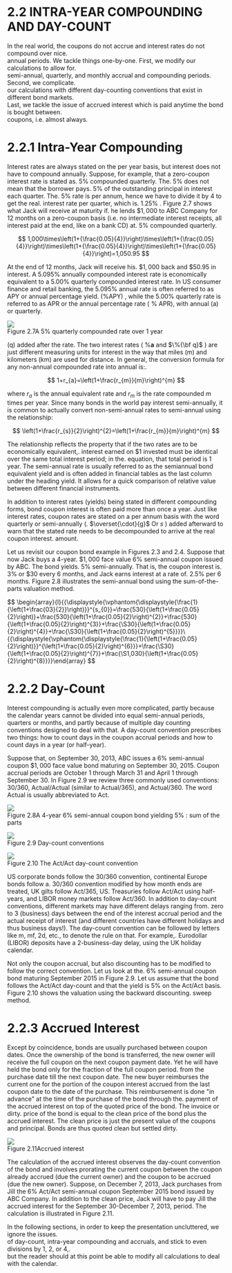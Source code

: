 # 2.2 INTRA-YEAR COMPOUNDING AND DAY-COUNT  

In the real world, the coupons do not accrue and interest rates do not compound over nice.   
annual periods. We tackle things one-by-one. First, we modify our calculations to allow for.   
semi-annual, quarterly, and monthly accrual and compounding periods. Second, we complicate.   
our calculations with different day-counting conventions that exist in different bond markets.   
Last, we tackle the issue of accrued interest which is paid anytime the bond is bought between.   
coupons, i.e. almost always.  

# 2.2.1 Intra-Year Compounding  

Interest rates are always stated on the per year basis, but interest does not have to compound annually. Suppose, for example, that a zero-coupon interest rate is stated as. $5\%$ compounded quarterly. The. $5\%$ does not mean that the borrower pays. $5\%$ of the outstanding principal in interest each quarter. The. $5\%$ rate is per annum, hence we have to divide it by 4 to get the real. interest rate per quarter, which is. $1.25\%$ . Figure 2.7 shows what Jack will receive at maturity if. he lends $\$1,000$ to ABC Company for 12 months on a zero-coupon basis (i.e. no intermediate interest receipts, all interest paid at the end, like on a bank CD) at. $5\%$ compounded quarterly.  

$$
1,000\times\left(1+{\frac{0.05}{4}}\right)\times\left(1+{\frac{0.05}{4}}\right)\times\left(1+{\frac{0.05}{4}}\right)\times\left(1+{\frac{0.05}{4}}\right)=1,050.95
$$  

At the end of 12 months, Jack will receive his. $\$1,000$ back and $\$50.95$ in interest. A $5.095\%$ annually compounded interest rate is economically equivalent to a $5.00\%$ quarterly compounded interest rate. In US consumer finance and retail banking, the $5.095\%$ annual rate is often referred to as APY or annual percentage yield. $(\%\mathrm{APY})$ , while the $5.00\%$ quarterly rate is referred to as APR or the annual percentage rate ( $\%$ APR), with annual (a) or quarterly.  

![](1b095f3f41c3e948b8a0905cf4e6db3862b3adea2c4021d6aa66ab55a0d3d649.jpg)  
Figure 2.7A $5\%$ quarterly compounded rate over 1 year  

(q) added after the rate. The two interest rates ( $\%{\mathbf a}$ and $\%{\bf q}$ ) are just different measuring units for interest in the way that miles (m) and kilometers (km) are used for distance. In general, the conversion formula for any non-annual compounded rate into annual is:.  

$$
1+r_{a}=\left(1+\frac{r_{m}}{m}\right)^{m}
$$  

where $r_{a}$ is the annual equivalent rate and $r_{m}$ is the rate compounded $m$ times per year. Since many bonds in the world pay interest semi-annually, it is common to actually convert non-semi-annual rates to semi-annual using the relationship:  

$$
\left(1+\frac{r_{s}}{2}\right)^{2}=\left(1+\frac{r_{m}}{m}\right)^{m}
$$  

The relationship reflects the property that if the two rates are to be economically equivalent,. interest earned on $\$1$ invested must be identical over the same total interest period; in the. equation, that total period is 1 year. The semi-annual rate is usually referred to as the semiannual bond equivalent yield and is often added in financial tables as the last column under the heading yield. It allows for a quick comparison of relative value between different financial instruments.  

In addition to interest rates (yields) being stated in different compounding forms, bond coupon interest is often paid more than once a year. Just like interest rates, coupon rates are stated on a per annum basis with the word quarterly or semi-annually (. $\overset{\cdot}{g}$ Or $s$ ) added afterward to warn that the stated rate needs to be decompounded to arrive at the real coupon interest. amount.  

Let us revisit our coupon bond example in Figures 2.3 and 2.4. Suppose that now Jack buys a 4-year. $\$1,000$ face value $6\%$ semi-annual coupon issued by ABC. The bond yields. $5\%$ semi-annually. That is, the coupon interest is. $3\%$ or $\$30$ every 6 months, and Jack earns interest at a rate of. $2.5\%$ per 6 months. Figure 2.8 illustrates the semi-annual bond using the sum-of-the-parts valuation method.  

$$
\begin{array}{l}{{\displaystyle{\vphantom{\displaystyle{\frac{1}{\left(1+\frac{03}{2}}\right)}}^{s_{0}}=\frac{530}{\left(1+\frac{0.05}{2}\right)}+\frac{530}{\left(1+\frac{0.05}{2}\right)^{2}}+\frac{530}{\left(1+\frac{0.05}{2}\right)^{3}}+\frac{\S30}{\left(1+\frac{0.05}{2}\right)^{4}}+\frac{\S30}{\left(1+\frac{0.05}{2}\right)^{5}}}}\ {{\displaystyle{\vphantom{\displaystyle{\frac{1}{\left(1+\frac{0.05}{2}\right)}}^{\left(1+\frac{0.05}{2}\right)^{6}}}+\frac{\S30}{\left(1+\frac{0.05}{2}\right)^{7}}+\frac{\S1,030}{\left(1+\frac{0.05}{2}\right)^{8}}}}\end{array}
$$  

# 2.2.2 Day-Count  

Interest compounding is actually even more complicated, partly because the calendar years cannot be divided into equal semi-annual periods, quarters or months, and partly because of multiple day counting conventions designed to deal with that. A day-count convention prescribes two things: how to count days in the coupon accrual periods and how to count days in a year (or half-year).  

Suppose that, on September 30, 2013, ABC issues a $6\%$ semi-annual coupon $\$1,000$ face value bond maturing on September 30, 2015. Coupon accrual periods are October 1 through March 31 and April 1 through September 30. In Figure 2.9 we review three commonly used conventions: 30/360, Actual/Actual (similar to Actual/365), and Actual/360. The word Actual is usually abbreviated to Act.  

![](7f82fad43cecb572eb2625ac4b57385999d10a41a0097064d082ab0bef57550a.jpg)  
Figure 2.8A 4-year $6\%$ semi-annual coupon bond yielding $5\%$ : sum of the parts  

![](e32a0e8cd0f9fa63ff44d29c4d04a8e8a932ba068de75972ae80ca32b62284f2.jpg)  
Figure 2.9 Day-count conventions  

![](5b42f368e7a2504b91f0079a383b5274d7a8c06d18d75836b807ba674da13cab.jpg)  
Figure 2.10 The Act/Act day-count convention  

US corporate bonds follow the 30/360 convention, continental Europe bonds follow a. 30/360 convention modified by how month ends are treated, UK gilts follow Act/365, US. Treasuries follow Act/Act using half-years, and LIBOR money markets follow Act/360. In addition to day-count conventions, different markets may have different delays ranging from. zero to 3 (business) days between the end of the interest accrual period and the actual receipt of interest (and different countries have different holidays and thus business days!). The day-count convention can be followed by letters like m, mf, 2d, etc., to denote the rule on that. For example,. Eurodollar (LIBOR) deposits have a 2-business-day delay, using the UK holiday calendar.  

Not only the coupon accrual, but also discounting has to be modified to follow the correct convention. Let us look at the. $6\%$ semi-annual coupon bond maturing September 2015 in Figure 2.9. Let us assume that the bond follows the Act/Act day-count and that the yield is $5\%$ on the Act/Act basis. Figure 2.10 shows the valuation using the backward discounting. sweep method.  

# 2.2.3 Accrued Interest  

Except by coincidence, bonds are usually purchased between coupon dates. Once the ownership of the bond is transferred, the new owner will receive the full coupon on the next coupon payment date. Yet he will have held the bond only for the fraction of the full coupon period. from the purchase date till the next coupon date. The new buyer reimburses the current one for the portion of the coupon interest accrued from the last coupon date to the date of the purchase. This reimbursement is done "in advance" at the time of the purchase of the bond through the. payment of the accrued interest on top of the quoted price of the bond. The invoice or dirty. price of the bond is equal to the clean price of the bond plus the accrued interest. The clean price is just the present value of the coupons and principal. Bonds are thus quoted clean but settled dirty.  

![](a27a32f5f6d88b3705f9f3f0909db3c0f65ae5d7f17768413b44eee9a6465cd7.jpg)  
Figure 2.11Accrued interest  

The calculation of the accrued interest observes the day-count convention of the bond and involves prorating the current coupon between the coupon already accrued (due the current owner) and the coupon to be accrued (due the new owner). Suppose, on December 7, 2013, Jack purchases from Jill the $6\%$ Act/Act semi-annual coupon September 2015 bond issued by ABC Company. In addition to the clean price, Jack will have to pay Jill the accrued interest for the September 30-December 7, 2013, period. The calculation is illustrated in Figure 2.11.  

In the following sections, in order to keep the presentation uncluttered, we ignore the issues.   
of day-count, intra-year compounding and accruals, and stick to even divisions by 1, 2, or 4,.   
but the reader should at this point be able to modify all calculations to deal with the calendar.  
